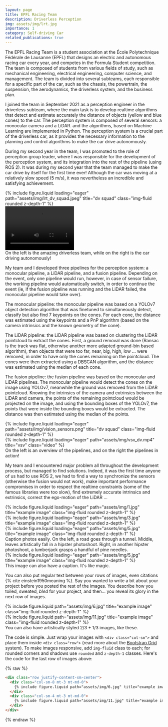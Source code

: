 ```yaml
---
layout: page
title: EPFL Racing Team
description: Driverless Perception
img: assets/img/lrt.jpg
importance: 1
category: Self-driving Car
related_publications: true
---
```


The EPFL Racing Team is a student association at the École Polytechnique Fédérale de Lausanne (EPFL) that designs an electric and autonomous racing car every year, and competes in the Formula Student competition. The team is composed of students from various fields of study, such as mechanical engineering, electrical engineering, computer science, and management. The team is divided into several subteams, each responsible for a specific part of the car, such as the chassis, the powertrain, the suspension, the aerodynamics, the driverless system, and the business plan.

I joined the team in September 2021 as a perception engineer in the driverless subteam, where the main task is to develop realtime algorithms that detect and estimate accurately the distance of objects (yellow and blue cones) to the car. The perception system is composed of several sensors: a monocular camera and a LiDAR. and the algorithms, based on Machine Learning are implemented in Python. The perception system is a crucial part of the driverless car, as it provides the necessary information to the planning and control algorithms to make the car drive autonomously.

During my second year in the team, I was promoted to the role of perception group leader, where I was responsible for the development of the perception system, and its integration into the rest of the pipeline (using ROS 2). It was during my second year that the team managed to make the car drive by itself for the first time ever! Although the car was moving at a relatively slow speed (5 m/s), it was nevertheless an incredible and satisfying achievement. 

<div class="row">
    <div class="col-sm mt-2 mt-md-0">
        {% include figure.liquid loading="eager" path="assets/img/lrt_dv_squad.jpeg" title="dv squad" class="img-fluid rounded z-depth-1" %}
    </div>
    <div class="col-sm mt-2 mt-md-0">
        <video class="tutorial_vid" width="220" height="140" autoplay="autoplay" loop> 
          <source src="../assets/img/vaudoise.mp4" type="video/mp4" /> 
       </video>
    </div>
</div>
<div class="caption">
    On the left is the amazing driverless team, while on the right is the car driving autonomously!
</div>

My team and I developed three pipelines for the perception system: a monocular pipeline, a LiDAR pipeline, and a fusion pipeline. Depending on the event, only one pipeline would run, however, in case of sensor failure, the working pipeline would automatically switch, in order to continue the event (ie, if the fusion pipeline was running and the LiDAR failed, the monocular pipeline would take over). 

The monocular pipeline: the monocular pipeline was based on a YOLOv7 object detection algorithm that was finetuned to simultaneously detect, classify but also find 7 keypoints on the cones. For each cone, the distance was estimated using the keypoints and a PnP algorithm (based on the camera intrinsics and the known geometry of the cone). 

The LiDAR pipeline: the LiDAR pipeline was based on clustering the LiDAR  pointcloud to extract the cones. First, a ground removal was done (Ransac is the track was flat, otherwise another more adapted ground-bin based algorithm), then objects that were too far, near, big, high, low ... were removed, in order to have only the cones remaining on the pointcloud. The cones were then extracted using a DBSCAN algorithm, and the distance was estimated using the median of each cone.

The fusion pipeline: the fusion pipeline was based on the monocular and LiDAR pipelines. The monocular pipeline would detect the cones on the image using YOLOv7, meanwhile the ground was removed from the LiDAR pointcloud. Knowing the intrinsics of the camera and extrinsics between the LiDAR and camera, the points of the remaining pointcloud would be projected on the image, and using the bounding boxes of the YOLOv7, the points that were inside the bounding boxes would be extracted. The distance was then estimated using the median of the points.

<div class="row">
    <div class="col-sm mt-3 mt-md-0">
        {% include figure.liquid loading="eager" path="assets/img/vision_sensors.png" title="dv squad" class="img-fluid rounded z-depth-1" %}
    </div>
    <div class="col-sm mt-3 mt-md-0">
        {% include figure.liquid loading="eager" path="assets/img/vsv_dv.mp4" title="vsv" class="video" %}
    </div>
</div>
<div class="caption">
    On the left is an overview of the pipelines, and on the right the pipelines in action!
</div>

My team and I encountered major problem all throughout the development process, but managed to find solutions. Indeed, it was the first time anyone of us had to use ROS 2, we had to find a way to synchronize the sensors (otherwise the fusion would not work), make important performance compromises in order to respect the realtime constraints (some of the famous libraries were too slow), find extremely accurate intrinsics and extrinsics, correct the ego-motion of the LiDAR ...  

<div class="row">
    <div class="col-sm mt-3 mt-md-0">
        {% include figure.liquid loading="eager" path="assets/img/1.jpg" title="example image" class="img-fluid rounded z-depth-1" %}
    </div>
    <div class="col-sm mt-3 mt-md-0">
        {% include figure.liquid loading="eager" path="assets/img/3.jpg" title="example image" class="img-fluid rounded z-depth-1" %}
    </div>
    <div class="col-sm mt-3 mt-md-0">
        {% include figure.liquid loading="eager" path="assets/img/5.jpg" title="example image" class="img-fluid rounded z-depth-1" %}
    </div>
</div>
<div class="caption">
    Caption photos easily. On the left, a road goes through a tunnel. Middle, leaves artistically fall in a hipster photoshoot. Right, in another hipster photoshoot, a lumberjack grasps a handful of pine needles.
</div>
<div class="row">
    <div class="col-sm mt-3 mt-md-0">
        {% include figure.liquid loading="eager" path="assets/img/5.jpg" title="example image" class="img-fluid rounded z-depth-1" %}
    </div>
</div>
<div class="caption">
    This image can also have a caption. It's like magic.
</div>

You can also put regular text between your rows of images, even citations {% cite einstein1950meaning %}.
Say you wanted to write a bit about your project before you posted the rest of the images.
You describe how you toiled, sweated, _bled_ for your project, and then... you reveal its glory in the next row of images.

<div class="row justify-content-sm-center">
    <div class="col-sm-8 mt-3 mt-md-0">
        {% include figure.liquid path="assets/img/6.jpg" title="example image" class="img-fluid rounded z-depth-1" %}
    </div>
    <div class="col-sm-4 mt-3 mt-md-0">
        {% include figure.liquid path="assets/img/11.jpg" title="example image" class="img-fluid rounded z-depth-1" %}
    </div>
</div>
<div class="caption">
    You can also have artistically styled 2/3 + 1/3 images, like these.
</div>

The code is simple.
Just wrap your images with `<div class="col-sm">` and place them inside `<div class="row">` (read more about the <a href="https://getbootstrap.com/docs/4.4/layout/grid/">Bootstrap Grid</a> system).
To make images responsive, add `img-fluid` class to each; for rounded corners and shadows use `rounded` and `z-depth-1` classes.
Here's the code for the last row of images above:

{% raw %}

```html
<div class="row justify-content-sm-center">
  <div class="col-sm-8 mt-3 mt-md-0">
    {% include figure.liquid path="assets/img/6.jpg" title="example image" class="img-fluid rounded z-depth-1" %}
  </div>
  <div class="col-sm-4 mt-3 mt-md-0">
    {% include figure.liquid path="assets/img/11.jpg" title="example image" class="img-fluid rounded z-depth-1" %}
  </div>
</div>
```

{% endraw %}
